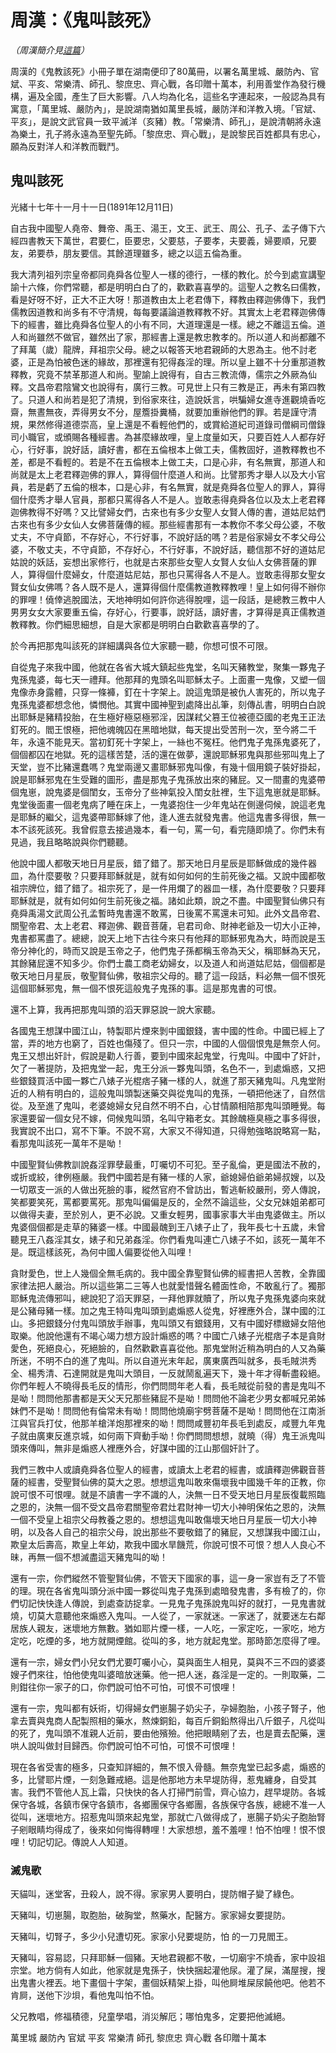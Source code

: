 # 周漢：《鬼叫該死》

*（周漢簡介見[這篇](zhou.md)）*

周漢的《鬼教該死》小冊子單在湖南便印了80萬冊，以署名萬里城、嚴防內、官斌、平亥、常樂清、師孔、黎庶忠、齊心戰，各印贈十萬本，利用善堂作為發行機構，遍及全國，產生了巨大影響。八人均為化名，這些名字連起來，一般認為具有寓意，「萬里城、嚴防內」，是說湖南猶如萬里長城，嚴防洋和洋教入境。「官斌、平亥」，是說文武官員一致平滅洋（亥豬）教。「常樂清、師孔」，是說清朝將永遠為樂土，孔子將永遠為至聖先師。「黎庶忠、齊心戰」，是說黎民百姓都具有忠心，願為反對洋人和洋教而戰鬥。 

## 鬼叫該死

光緒十七年十一月十一日(1891年12月11日) 

自古我中國聖人堯帝、舞帝、禹王、湯王，文王、武王、周公、孔子、孟子傳下六經四書教天下萬世，君要仁，臣要忠，父要慈，子要孝，夫要義，婦要順，兄要友，弟要恭，朋友要信。其餘道理雖多，總之以這五倫為重。

我大清列祖列宗皇帝都同堯舜各位聖人一樣的德行，一樣的教化。於今到處宣講聖諭十六條，你們常聽，都是明明白白了的，歡歡喜喜學的。這聖人之教名曰儒教，看是好呀不好，正大不正大呀！那道教由太上老君傳下，釋教由釋迦佛傳下，我們儒教因道教和尚多有不守清規，每每要議論道教釋教不好。其實太上老君釋迦佛傳下的經書，雖比堯舜各位聖人的小有不同，大道理還是一樣。總之不離這五倫。道人和尚雖然不做官，雖然出了家，那經書上還是教忠教孝的。所以道人和尚都離不了拜萬（歲）龍牌，拜祖宗父母。總之以報答天地君親師的大恩為主。他不討老婆，正是為怕被色迷的緣故，那裡還有犯得姦淫的理。所以皇上雖不十分重那道教釋教，究竟不禁革那道人和尚。聖諭上說得有，自古三教流傳，儒宗之外厥為仙釋。文昌帝君陰鸞文也說得有，廣行三教。可見世上只有三教是正，再未有第四教了。只道人和尚若是犯了清規，到俗家來往，造說妖言，哄騙婦女進寺進觀燒香吃齋，無晝無夜，弄得男女不分，屋簷掛糞桶，就要加重辦他們的罪。若是謹守清規，果然修得道德崇高，皇上還是不看輕他們的，或賞給道紀司道錄司僧綱司僧錄司小職官，或頒賜各種經書。為甚麼緣故哩，皇上度量如天，只要百姓人人都存好心，行好事，說好話，讀好書，都在五倫根本上做工夫，儒教固好，道教釋教也不差，都是不看輕的。若是不在五倫根本上做工夫，口是心非，有名無實，那道人和尚就是太上老君釋迦佛的罪人，算得個什麼道人和尚。比譬那秀才舉人以及大小官員，若是虧了五倫的根本，口是心非，有名無實，就是堯舜各位聖人的罪人，算得個什麼秀才舉人官員，那都只罵得各人不是人。豈敢恚得堯舜各位以及太上老君釋迦佛教得不好嗎？又比譬婦女們，古來也有多少女聖人女賢人傳的書，道姑尼姑們古來也有多少女仙人女佛菩薩傳的經。那些經書那有一本教你不孝父母公婆，不敬丈夫，不守貞節，不存好心，不行好事，不說好話的嗎？若是俗家婦女不孝父母公婆，不敬丈夫，不守貞節，不存好心，不行好事，不說好話，聽信那不好的道姑尼姑說的妖話，妄想出家修行，也就是古來那些女聖人女賢人女仙人女佛菩薩的罪人，算得個什麼婦女，什麼道姑尼姑，那也只罵得各人不是人。豈敢恚得那女聖女賢女仙女佛嗎？各人既不是人，還算得個什麼儒教道教釋教哩！皇上如何得不辦你的罪哩！僥倖逃脫國法，天地神明如何許你逃得脫哩，這一段話，是總教三教中人男男女女大家要重五倫，存好心，行要事，說好話，讀好書，才算得是真正儒教道教釋教。你們細思細想，自是大家都是明明白白歡歡喜喜學的了。 

於今再把那鬼叫該死的詳細講與各位大家聽一聽，你想可恨不可限。 

自從鬼子來我中國，他就在各省大城大鎮起些鬼堂，名叫天豬教堂，聚集一夥鬼子鬼孫鬼婆，每七天一禮拜。他那拜的鬼頭名叫耶穌太子。上面畫一鬼像，又塑一個鬼像赤身露體，只穿一條褲，釘在十字架上。說這鬼頭是被仇人害死的，所以鬼子鬼孫鬼婆都想念他，憐憫他。其實中國神聖到處降出乩筆，刻傳乩書，明明白白說出耶穌是豬精投胎，在生極好極惡極邪淫，因謀弒父篡王位被德亞國的老鬼王正法釘死的。閻王恨極，把他魂魄囚在黑暗地獄，每天提出受苦刑一次，至今將二千年，永遠不能見天。當初釘死十字架上，一絲也不冤枉。他們鬼子鬼孫鬼婆死了，個個都囚在地獄。死的這樣苦楚，活的還在做夢，還說耶穌邪鬼與那些邪叫鬼上了天堂，豈不比豬還蠢嗎？鬼堂兩邊又畫耶穌邪鬼叫像，有幾十個用鏡子裝好掛起，說是耶穌邪鬼在生受難的圖形，盡是那鬼子鬼孫放出來的豬屁。又一間畫的鬼婆帶個鬼崽，說鬼婆是個閨女，玉帝分了些神氣投入閨女肚裡，生下這鬼崽就是耶穌。鬼堂後面畫一個老鬼病了睡在床上，一鬼婆抱住一少年鬼站在側邊伺候，說這老鬼是耶穌的繼父，這鬼婆帶耶穌嫁了他，逢人進去就發鬼書。他這鬼書多得很，無一本不該死該死。我曾假意去接過幾本，看一句，罵一句，看完隨即燒了。你們未有見過，我且略略說與你們聽聽。 

他說中國人都敬天地日月星辰，錯了錯了。那天地日月星辰是耶穌做成的幾件器皿，為什麼要敬？只要拜耶穌就是，就有如何如何的生前死後之福。又說中國都敬祖宗牌位，錯了錯了。祖宗死了，是一件用爛了的器皿一樣，為什麼要敬？只要拜耶穌就是，就有如何如何生前死後之福。諸如此類，說之不盡。中國聖賢仙佛只有堯舜禹湯文武周公孔孟暫時鬼書還不敢罵，日後罵不罵還未可知。此外文昌帝君、關聖帝君、太上老君、釋迦佛、觀音菩薩，皂君司命、財神老爺及一切大小正神，鬼書都罵盡了。總總，說天上地下古往今來只有他拜的耶穌邪鬼為大，時而說是玉帝分神化的，時而又說是玉帝之子，他們鬼子孫都稱玉帝為天父，稱耶穌為天兄，其餘豬屁還不知多少。你們士農工商老幼婦女，以及道人和尚道姑尼姑，個個都是敬天地日月星辰，敬聖賢仙佛，敬祖宗父母的。聽了這一段話，料必無一個不恨死這個耶穌邪鬼，無一個不恨死這般鬼子鬼孫的事。這是那鬼書的可恨。 

還不上算，我再把那鬼叫頭的滔天罪惡說一說大家聽。 

各國鬼王想謀中國江山，特製耶片煙來剝中國銀錢，害中國的性命。中國已經上了當，弄的地方也窮了，百姓也傷殘了。但只一宗，中國的人個個恨鬼是無奈人何。鬼王又想出奸計，假說是勸人行善，要到中國來起鬼堂，行鬼叫。中國中了奸計，欠了一著提防，及把鬼堂一起，鬼王分派一夥鬼叫頭，名色不一，到處煽惑，又把些銀錢買活中國一夥亡八婊子光棍痞子豬一樣的人，就進了那天豬鬼叫。凡鬼堂附近的人稍有明白的，這般鬼叫頭製迷藥交與從鬼叫的鬼孫，一頓把他迷了，自然信從。及至進了鬼叫，老婆媳婦女兒自然不明不白，心甘情願相陪那鬼叫頭睡覺。每家還要留一個女兒不嫁，伺候鬼叫頭，名叫守箱老女。其餘醜極臭極之事多得很，我實說不出口，寫不下筆。不說不寫，大家又不得知道，只得勉強略說略寫一點，看那鬼叫該死一萬年不是呦！
 
中國聖賢仙佛教訓說姦淫罪孽最重，叮囑切不可犯。至子亂倫，更是國法不赦的，或折或絞，律例極嚴。我們中國若是有豬一樣的人家，爺媳婦伯爺弟婦叔嫂，以及一切眾支一派的人做出死臉的事，縱然官府不曾訪出，暫逃斬絞嚴刑，旁人傳說，笑都要笑死，罵都要罵死。那鬼叫偏偏是反的，全然不論這些，父女兄妹姐弟都可以做得夫妻，至於別人，更不必說。又重女輕男，國事家事大半由鬼婆做主。所以鬼婆個個都是走草的豬婆一樣。中國最醜到王八婊子止了，我年長七十五歲，未曾聽見王八姦淫其女，婊子和兄弟姦淫。你們看鬼叫連亡八婊子不如，該死一萬年不是。既這樣該死，為何中國人偏要從他入叫哩！

貪財愛色，世上人幾個全無毛病的。我中國全靠聖賢仙佛的經書把人苦教，全靠國家律法把人嚴治。所以這些第二三等人也就愛惜聲名體面性命，不敢亂行了。獨那耶穌鬼流傳邪叫，總說犯了滔天罪惡，一拜他罪就贖了，所以鬼子鬼孫鬼婆向來就是公豬母豬一樣。加之鬼王特叫鬼叫頭到處煽惑人從鬼，好裡應外合，謀中國的江山。多把銀錢分付鬼叫頭放手辦事，鬼叫頭又有銀錢用，又有中國好標緻婦女陪他取樂。他說他還有不竭心竭力想方設計煽惑的嗎？中國亡八婊子光棍痞子本是貪財愛色，死絕良心，死絕臉的，自然歡歡喜喜從他。那鬼堂附近稍為明白的人又為藥所迷，不明不白的進了鬼叫。所以自道光末年起，廣東廣西叫就多，長毛賊洪秀全、楊秀清、石達開就是鬼叫大頭目，一反就鬧亂遍天下，幾十年才得斬盡殺絕。你們年輕人不曉得長毛反的情形，你們問問年老人看，長毛賊從前發的書是鬼叫不是呦！問問他那書都是天父天兄那些豬屁不是呦！問問他不論老少男女都喊兄弟姊妹們不是呦！問問他有倫常未有呦！問問他燒廟宇劈菩薩不是呦！問問他在江南浙江與官兵打仗，他那羊槍洋炮那裡來的呦！問問咸豐初年長毛到處反，咸豐九年鬼子就由廣東反進京城，如何兩下齊動手呦！你們問問想想，就曉（得）鬼王派鬼叫頭來傳叫，無非是煽惑人裡應外合，好謀中國的江山那個奸計了。 

我們三教中人或讀堯舜各位聖人的經書，或讀太上老君的經書，或讀釋迦佛觀音菩薩的經書，受聖賢仙佛的莫大之恩。想想這鬼叫敢來傷壞我中國幾千年的正教，你說可恨不可恨哩。就是不讀書一字不識的人，決無一日不受天地日月星辰復載照臨之恩的，決無一個不受文昌帝君關聖帝君灶君財神一切大小神明保佑之恩的，決無一個不受皇上祖宗父母教養之恩的。想想這鬼叫敢傷壞天地日月星辰一切大小神明，以及各人自己的祖宗父母，說出那些不要敬錯了的豬屁，又想謀我中國江山，欺皇太后壽高，欺皇上年幼，欺我中國水旱饑荒，你說可恨不可恨？想人人良心不昧，再無一個不想滅盡這天豬鬼叫的呦！

還有一宗，你們縱然不管聖賢仙佛，不管天下國家的事，這一身一家豈有乏了不管的理。現在各省鬼叫頭分派中國一夥從叫鬼子鬼孫到處暗發鬼書，多有檢了的，你們切記快快逢人傳說，到處查訪捉拿。一見鬼子鬼孫說鬼叫好的就打，一見鬼書就燒，切莫大意聽他來煽惑入鬼叫。一人從了，一家就迷。一家迷了，就要迷左右鄰居族人親友，迷壞地方無數。猶如耶片煙一樣，一人吃，一家定吃，一家吃，地方定吃，吃煙的多，地方就開煙館。從叫的多，地方就起鬼堂。那時節怎麼得了哩。 

還有一宗，婦女們小兒女們尤要叮囑小心，莫與面生人相見，莫與不三不四的婆婆嫂子們來往，怕他使鬼叫婆暗放迷藥。他一把人迷，姦淫是一定的。一則取藥，二則鉗往你一家子的口，你們說可怕不可怕，可恨不可恨哩！

還有一宗，鬼叫都有妖術，切得婦女們崽腸子奶尖子，孕婦胞胎，小孩子腎子，他拿去賣與鬼商人配製照相的藥水，熬煉銅鉛，每百斤銅鉛熬得出八斤銀子，凡從叫的死了，鬼叫頭不准親人近前，要由他殯殮。他把眼睛剜了去，也是賣去配藥，還哄人說叫做封目歸西。你們說可怕不可怕，可恨不可恨哩！

現在各省受害的極多，只查知詳細的，無不恨入骨髓。無奈鬼堂已起多處，煽惑的多，比譬耶片煙，一刻急難戒絕。這是他那地方未早堤防得，惹鬼纏身，自受其害。我們不管他人瓦上霜，只快快的各人打掃門前雪，齊心協力，趕早堤防。各城保守各城，各鎮市保守各鎮市，各鄉團保守各鄉團，各族保守各族，總總不准一人從叫，迷壞地方。招惹鬼叫頭來起鬼堂，那就亡八做得成了，崽腸子奶尖子胞胎腎子剜眼睛均得成了，後來如何悔得轉哩！大家想想，羞不羞哩！怕不怕哩！恨不恨哩！切記切記。傳說人人知道。 

### 滅鬼歌

天貓叫，迷堂客，丑殺人，說不得。家家男人要明白，提防帽子變了綠色。 

天豬叫，切崽腸，取胞胎，破胸堂，熬藥水，配醫方。家家婦女要提防。 

天豬叫，切腎子，多少小兒遭切死。家家小兒要堤防，怕 的一刀見閻王。 

天豬叫，容易認，只拜耶穌一個豬。天地君親都不敬，一切廟宇不燒香，家中設祖宗堂。地方倘有人如此，他家就是鬼孫子，快快捆起灌他尿。灌了屎，滿屋搜，搜出鬼書火裡丟。地下畫個十字架，畫個妖精架上掛，叫他屙堆屎尿饒他吧。他若不肯屙，送他下沙垻，看他鬼叫怕不怕。

父兄教唱，修福積德，兒童學唱，消災解厄；哪怕鬼多，定要把他滅絕。 

萬里城 嚴防內 官斌 平亥 常樂清 師孔 黎庶忠 齊心戰 各印贈十萬本 
